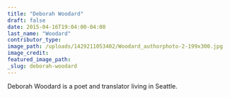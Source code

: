 ```yaml
---
title: "Deborah Woodard"
draft: false
date: 2015-04-16T19:04:00-04:00
last_name: "Woodard"
contributor_type:
image_path: /uploads/1429211053402/Woodard_authorphoto-2-199x300.jpg
image_credit:
featured_image_path:
_slug: deborah-woodard
---
```


Deborah Woodard is a poet and translator living in Seattle.

